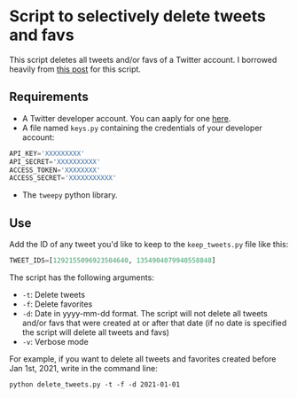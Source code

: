 # Script to selectively delete tweets and favs

This script deletes all tweets and/or favs of a Twitter account. I borrowed heavily from [this post](https://www.mathewinkson.com/2015/03/delete-old-tweets-selectively-using-python-and-tweepy) for this script. 

## Requirements

* A Twitter developer account. You can aaply for one [here](https://developer.twitter.com/en/apply/user.html).
* A file named ```keys.py``` containing the credentials of your developer account:

```python
API_KEY='XXXXXXXXX'
API_SECRET='XXXXXXXXXX'
ACCESS_TOKEN='XXXXXXXX'
ACCESS_SECRET='XXXXXXXXXXX'
```

* The ```tweepy``` python library.

## Use

Add the ID of any tweet you'd like to keep to the ```keep_tweets.py``` file like this:
```python
TWEET_IDS=[1292155096923504640, 1354904079940558848]
```
The script has the following arguments:
* ```-t```: Delete tweets
* ```-f```: Delete favorites
* ```-d```: Date in yyyy-mm-dd format. The script will not delete all tweets and/or favs that were created at or after that date (if no date is specified the script will delete all tweets and favs)
* ```-v```: Verbose mode

For example, if you want to delete all tweets and favorites created before Jan 1st, 2021, write in the command line:
```
python delete_tweets.py -t -f -d 2021-01-01
```